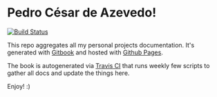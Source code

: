 # Pedro César de Azevedo!
[![Build Status](https://travis-ci.org/pedrocesar-ti/pedrocesar-ti.github.io.svg?branch=gh-pages)](https://travis-ci.org/pedrocesar-ti/pedrocesar-ti.github.io)

This repo aggregates all my personal projects documentation. It's generated with [Gitbook](https://www.gitbook.com/) and hosted with [Github Pages](https://pages.github.com/).
       
The book is autogenerated via [Travis CI](https://travis-ci.org/pedrocesar-ti/pedrocesar-ti.github.io) that runs weekly few scripts to gather all docs and update the things here.     
       
Enjoy! :)
